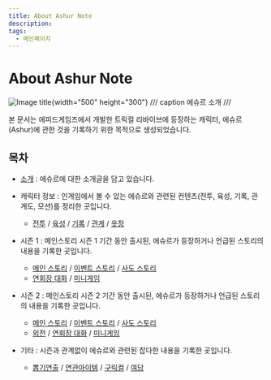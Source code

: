 ```yaml
---
title: About Ashur Note
description:
tags:
  - 메인페이지
---
```


# About Ashur Note

![Image title](https://vitamink1.github.io/mkdocs-test/assets/title.png){width="500" height="300"}
/// caption
에슈르 소개
///

본 문서는 에피드게임즈에서 개발한 트릭컬 리바이브에 등장하는 캐릭터, 에슈르(Ashur)에 관한 것을 기록하기 위한 목적으로 생성되었습니다.

## 목차
* [소개](./others/overview.md) : 에슈르에 대한 소개글을 담고 있습니다.

* 캐릭터 정보 : 인게임에서 볼 수 있는 에슈르와 관련된 컨텐츠(전투, 육성, 기록, 관계도, 모션)를 정리한 곳입니다.
    * [전투](./info/battle.md) / [육성](./info/growth.md) / [기록](./info/lore.md) / [관계](./info/relationship.md) / [옷장](./info/viewer.md)

* 시즌 1 : 메인스토리 시즌 1 기간 동안 출시된, 에슈르가 등장하거나 언급된 스토리의 내용을 기록한 곳입니다.
    * [메인 스토리](./story/chapter/s1_main.md) / [이벤트 스토리](./story/chapter/s1_event.md) / [사도 스토리](./story/chapter/s1_sado.md)
    * [연회장 대화](./story/chapter/s1_etc.md) / [미니게임](./story/chapter/s1_minigame.md)

* 시즌 2 : 메인스토리 시즌 2 기간 동안 출시된, 에슈르가 등장하거나 언급된 스토리의 내용을 기록한 곳입니다.
    * [메인 스토리](./story/chapter/s2_main.md) / [이벤트 스토리](./story/chapter/s2_event.md) / [사도 스토리](./story/chapter/s2_sado.md)
    * [외전](./story/chapter/s2_extra.md) / [연회장 대화](./story/chapter/s2_etc.md) / [미니게임](./story/chapter/s2_minigame.md)

* 기타 : 시즌과 관계없이 에슈르와 관련된 잡다한 내용을 기록한 곳입니다.
    * [뽑기연출](./others/gacha.md) / [연관아이템](./others/item.md) / [구릭컬](./others/old.md) / [여담](./others/etc.md)


